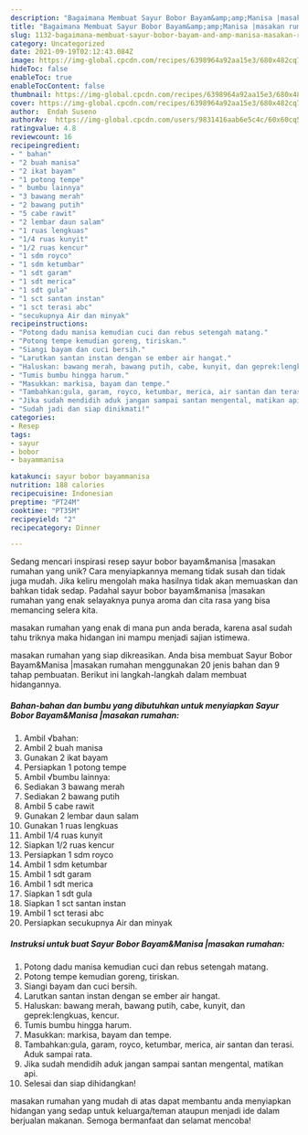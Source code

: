```yaml
---
description: "Bagaimana Membuat Sayur Bobor Bayam&amp;amp;Manisa |masakan rumahan Anti Gagal"
title: "Bagaimana Membuat Sayur Bobor Bayam&amp;amp;Manisa |masakan rumahan Anti Gagal"
slug: 1132-bagaimana-membuat-sayur-bobor-bayam-and-amp-manisa-masakan-rumahan-anti-gagal
category: Uncategorized
date: 2021-09-19T02:12:43.084Z
image: https://img-global.cpcdn.com/recipes/6398964a92aa15e3/680x482cq70/sayur-bobor-bayammanisa-masakan-rumahan-foto-resep-utama.jpg
hideToc: false
enableToc: true
enableTocContent: false
thumbnail: https://img-global.cpcdn.com/recipes/6398964a92aa15e3/680x482cq70/sayur-bobor-bayammanisa-masakan-rumahan-foto-resep-utama.jpg
cover: https://img-global.cpcdn.com/recipes/6398964a92aa15e3/680x482cq70/sayur-bobor-bayammanisa-masakan-rumahan-foto-resep-utama.jpg
author:  Endah Suseno
authorAv:  https://img-global.cpcdn.com/users/9831416aab6e5c4c/60x60cq50/avatar.jpg
ratingvalue: 4.8
reviewcount: 16
recipeingredient:
- " bahan"
- "2 buah manisa"
- "2 ikat bayam"
- "1 potong tempe"
- " bumbu lainnya"
- "3 bawang merah"
- "2 bawang putih"
- "5 cabe rawit"
- "2 lembar daun salam"
- "1 ruas lengkuas"
- "1/4 ruas kunyit"
- "1/2 ruas kencur"
- "1 sdm royco"
- "1 sdm ketumbar"
- "1 sdt garam"
- "1 sdt merica"
- "1 sdt gula"
- "1 sct santan instan"
- "1 sct terasi abc"
- "secukupnya Air dan minyak"
recipeinstructions:
- "Potong dadu manisa kemudian cuci dan rebus setengah matang."
- "Potong tempe kemudian goreng, tiriskan."
- "Siangi bayam dan cuci bersih."
- "Larutkan santan instan dengan se ember air hangat."
- "Haluskan: bawang merah, bawang putih, cabe, kunyit, dan geprek:lengkuas, kencur."
- "Tumis bumbu hingga harum."
- "Masukkan: markisa, bayam dan tempe."
- "Tambahkan:gula, garam, royco, ketumbar, merica, air santan dan terasi. Aduk sampai rata."
- "Jika sudah mendidih aduk jangan sampai santan mengental, matikan api."
- "Sudah jadi dan siap dinikmati!"
categories:
- Resep
tags:
- sayur
- bobor
- bayammanisa

katakunci: sayur bobor bayammanisa 
nutrition: 188 calories
recipecuisine: Indonesian
preptime: "PT24M"
cooktime: "PT35M"
recipeyield: "2"
recipecategory: Dinner

---
```



Sedang mencari inspirasi resep sayur bobor bayam&amp;manisa |masakan rumahan yang unik? Cara menyiapkannya memang tidak susah dan tidak juga mudah. Jika keliru mengolah maka hasilnya tidak akan memuaskan dan bahkan tidak sedap. Padahal sayur bobor bayam&amp;manisa |masakan rumahan yang enak selayaknya punya aroma dan cita rasa yang bisa memancing selera kita.

masakan rumahan yang enak di mana pun anda berada, karena asal sudah tahu triknya maka hidangan ini mampu menjadi sajian istimewa.




masakan rumahan yang siap dikreasikan. Anda bisa membuat Sayur Bobor Bayam&amp;Manisa |masakan rumahan menggunakan 20 jenis bahan dan 9 tahap pembuatan. Berikut ini langkah-langkah dalam membuat hidangannya.

<!--inarticleads1-->

##### Bahan-bahan dan bumbu yang dibutuhkan untuk menyiapkan Sayur Bobor Bayam&amp;Manisa |masakan rumahan:

1. Ambil  √bahan:
1. Ambil 2 buah manisa
1. Gunakan 2 ikat bayam
1. Persiapkan 1 potong tempe
1. Ambil  √bumbu lainnya:
1. Sediakan 3 bawang merah
1. Sediakan 2 bawang putih
1. Ambil 5 cabe rawit
1. Gunakan 2 lembar daun salam
1. Gunakan 1 ruas lengkuas
1. Ambil 1/4 ruas kunyit
1. Siapkan 1/2 ruas kencur
1. Persiapkan 1 sdm royco
1. Ambil 1 sdm ketumbar
1. Ambil 1 sdt garam
1. Ambil 1 sdt merica
1. Siapkan 1 sdt gula
1. Siapkan 1 sct santan instan
1. Ambil 1 sct terasi abc
1. Persiapkan secukupnya Air dan minyak




<!--inarticleads2-->

##### Instruksi untuk buat Sayur Bobor Bayam&amp;Manisa |masakan rumahan:

1. Potong dadu manisa kemudian cuci dan rebus setengah matang.
1. Potong tempe kemudian goreng, tiriskan.
1. Siangi bayam dan cuci bersih.
1. Larutkan santan instan dengan se ember air hangat.
1. Haluskan: bawang merah, bawang putih, cabe, kunyit, dan geprek:lengkuas, kencur.
1. Tumis bumbu hingga harum.
1. Masukkan: markisa, bayam dan tempe.
1. Tambahkan:gula, garam, royco, ketumbar, merica, air santan dan terasi. Aduk sampai rata.
1. Jika sudah mendidih aduk jangan sampai santan mengental, matikan api.
1. Selesai dan siap dihidangkan!



masakan rumahan yang mudah di atas dapat membantu anda menyiapkan hidangan yang sedap untuk keluarga/teman ataupun menjadi ide dalam berjualan makanan. Semoga bermanfaat dan selamat mencoba!
